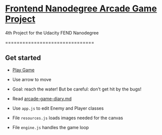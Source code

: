 
# [Frontend Nanodegree Arcade Game Project](https://gizmo01.github.io/frontend-nanodegree-arcade-game/)
4th Project for the Udacity FEND Nanodegree

===============================

## Get started
* [Play Game](https://gizmo01.github.io/frontend-nanodegree-arcade-game/)
* Use arrow to move
* Goal: reach the water! But be careful: don't get hit by the bugs!


* Read [arcade-game-diary.md](https://github.com/gizmo01/frontend-nanodegree-arcade-game/blob/master/arcade-game-diary.md)
* Use `app.js` to edit Enemy and Player classes
* File `resources.js` loads images needed for the canvas
* File `engine.js` handles the game loop

